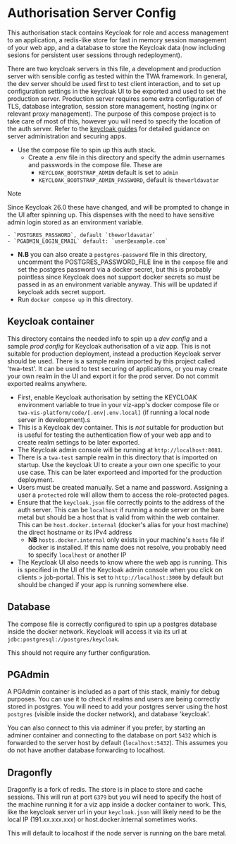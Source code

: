# Authorisation Server Config

This authorisation stack contains Keycloak for role and access management to an application, a redis-like store for fast in memory session management of your web app, and a database to store the Keycloak data (now including sesions for persistent user sessions through redeployment).

There are two keycloak servers in this file, a development and production server with sensible config as tested within the TWA framework. 
In general, the dev server should be used first to test client interaction, and to set up configuration settings in the keycloak UI to be exported and used to set the production server.
Production server requires some extra configuration of TLS, database integration, session store management, hosting (nginx or relevant proxy management). 
The purpose of this compose project is to take care of most of this, however you will need to specify the location of the auth server.
Refer to the [keycloak guides](https://www.keycloak.org/guides) for detailed guidance on server administration and securing apps.

- Use the compose file to spin up this auth stack.
  - Create a .env file in this directory and specify the admin usernames and passwords in the compose file. These are
    - `KEYCLOAK_BOOTSTRAP_ADMIN` default is set to `admin`
    - `KEYCLOAK_BOOTSTRAP_ADMIN_PASSWORD`, default is `theworldavatar`
> [!NOTE]  
> Since Keycloak 26.0 these have changed, and will be prompted to change in the UI after spinning up.
> This dispenses with the need to have sensitive admin login stored as an environment variable.


    - `POSTGRES_PASSWORD`, default `theworldavatar`
    - `PGADMIN_LOGIN_EMAIL` default: `user@example.com`
  - **N.B** you can also create a `postgres-password` file in this directory, uncomment the POSTGRES_PASSWORD_FILE line in the `compose` file and set the postgres password via a docker secret, but this is probably pointless since Keycloak does not support docker secrets so must be passed in as an environment variable anyway. This will be updated if keycloak adds secret support.
  - Run `docker compose up` in this directory.

## Keycloak container

This directory contains the needed info to spin up a *dev config* and a sample *prod config* for Keycloak authorisation of a viz app. This is not suitable for production deployment, instead a production Keycloak server should be used.
There is a sample realm imported by this project called 'twa-test'. 
It can be used to test securing of applications, or you may create your own realm in the UI and export it for the prod server. 
Do not commit exported realms anywhere.

- First, enable Keycloak authorisation by setting the KEYCLOAK environment variable to true in your viz-app's docker compose file or `twa-vis-platform/code/[.env|.env.local]`  (if running a local node server in development).s
- This is a Keycloak dev container. This is *not* suitable for production but is useful for testing the authentication flow of your web app and to create realm settings to be later exported.
- The Keycloak admin console will be running at `http://localhost:8081`.
- There is a `twa-test` sample realm in this directory that is imported on startup. Use the keycloak UI to create a your own one specific to your use case. This can be later exporteed and imported for the production deployment.
- Users must be created manually. Set a name and password. Assigning a user a `protected` role will allow them to access the role-protected pages.
- Ensure that the `keycloak.json` file correctly points to the address of the auth server. This can be `localhost` if running a node server on the bare metal but should be a host that is valid from within the web container. This can be `host.docker.internal` (docker's alias for your host machine) the direct hostname or its IPv4 address
  - **NB** `hosts.docker.internal` only exists in your machine's `hosts` file if docker is installed. If this name does not resolve, you probably need to specify `localhost` or another IP
- The Keycloak UI also needs to know where the web app is running. This is specified in the UI of the Keycloak admin console when you click on clients > job-portal. This is set to `http://localhost:3000` by default but should be changed if your app is running somewhere else.

## Database

The compose file is correctly configured to spin up a postgres database inside the docker network. Keycloak will access it via its url at `jdbc:postgresql://postgres/keycloak`.

This should not require any further configuration.

## PGAdmin

A PGAdmin container is included as a part of this stack, mainly for debug purposes.
You can use it to check if realms and users are being correctly stored in postgres. 
You will need to add your postgres server using the host `postgres` (visible inside the docker network), and database 'keycloak'.

You can also connect to this via adminer if you prefer, by starting an adminer container and connecting to the database on port `5432` which is forwarded to the server host by default (`localhost:5432`). 
This assumes you do not have another database forwarding to localhost.

## Dragonfly

Dragonfly is a fork of redis.
The store is in place to store and cache sessions.
 This will run at port `6379` but you will need to specify the host of the machine running it for a viz app inside a docker container to work. 
 This, like the keycloak server url in your `keycloak.json` will likely need to be the local IP (191.xx.xxx.xxx) or host.docker.internal sometimes works.

This will default to localhost if the node server is running on the bare metal.